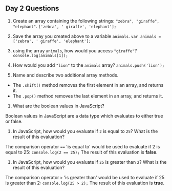 ## Day 2 Questions

1. Create an array containing the following strings: `"zebra", "giraffe", "elephant"`.
`['zebra', ' giraffe', 'elephant'];`

1. Save the array you created above to a variable `animals`.
`var animals = ['zebra', ' giraffe', 'elephant'];`

1. using the array `animals`, how would you access `"giraffe"`?
`console.log(animals[1]);`

1. How would you add `"lion"` to the `animals` array?
`animals.push('lion');`

1. Name and describe two additional array methods.
* The `.shift()` method removes the first element in an array, and returns it.
* The `.pop()` method removes the last element in an array, and returns it.

1. What are the boolean values in JavaScript?

Boolean values in JavaScript are a data type which evaluates to either true or false.

1. In JavaScript, how would you evaluate if `2` is equal to `25`? What is the result of this evaluation?

The comparison operator `==` 'is equal to' would be used to evaluate if 2 is equal to 25:
`console.log(2 == 25);`
The result of this evaluation is **false**.

1. In JavaScript, how would you evaluate if `25` is greater than `2`? What is the result of this evaluation?

The comparison operator `>` 'is greater than' would be used to evaluate if 25 is greater than 2:
`console.log(25 > 2);`
The result of this evaluation is **true**.
